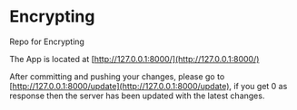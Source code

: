 # Encrypting

Repo for Encrypting

The App is located at [http://127.0.0.1:8000/](http://127.0.0.1:8000/)

After committing and pushing your changes, please go to [http://127.0.0.1:8000/update](http://127.0.0.1:8000/update), if you get 0 as response then the server has been updated with the latest changes.
